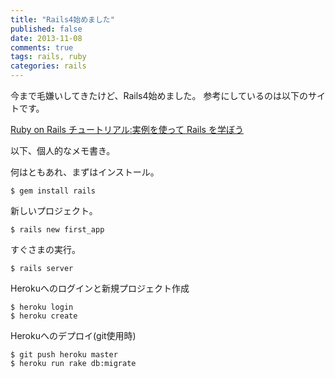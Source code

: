 ```yaml
---
title: "Rails4始めました"
published: false
date: 2013-11-08
comments: true
tags: rails, ruby
categories: rails
---
```


今まで毛嫌いしてきたけど、Rails4始めました。
参考にしているのは以下のサイトです。

[Ruby on Rails チュートリアル:実例を使って Rails を学ぼう](http://railstutorial.jp/)

以下、個人的なメモ書き。

何はともあれ、まずはインストール。

~~~
$ gem install rails
~~~

新しいプロジェクト。

~~~
$ rails new first_app
~~~

すぐさまの実行。

~~~
$ rails server
~~~

Herokuへのログインと新規プロジェクト作成

~~~
$ heroku login
$ heroku create
~~~

Herokuへのデプロイ(git使用時)

~~~
$ git push heroku master
$ heroku run rake db:migrate
~~~
